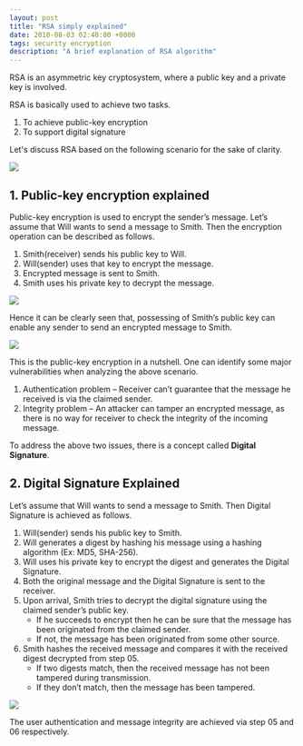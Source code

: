 ```yaml
---
layout: post
title: "RSA simply explained"
date: 2018-08-03 02:40:00 +0000
tags: security encryption
description: "A brief explanation of RSA algorithm"
---
```

RSA is an asymmetric key cryptosystem, where a public key and a private key is involved.

RSA is basically used to achieve two tasks.
1. To achieve public-key encryption
1. To support digital signature

Let's discuss RSA based on the following scenario for the sake of clarity.

![](/assets/post_images/rsa_overall.png)

## 1. Public-key encryption explained

Public-key encryption is used to encrypt the sender’s message.
Let’s assume that Will wants to send a message to Smith. Then the encryption operation can be described as follows.

1. Smith(receiver) sends his public key to Will.
1. Will(sender) uses that key to encrypt the message.
1. Encrypted message is sent to Smith.
1. Smith uses his private key to decrypt the message.

![](/assets/post_images/rsa_1.png)

Hence it can be clearly seen that, possessing of Smith’s public key can enable any sender to send an encrypted message to Smith.

![](/assets/post_images/rsa_2.png)

This is the public-key encryption in a nutshell.
One can identify some major vulnerabilities when analyzing the above scenario.

1. Authentication problem – Receiver can’t guarantee that the message he received is via the claimed sender.
1. Integrity problem – An attacker can tamper an encrypted message, as there is no way for receiver to check the integrity of the incoming message.

To address the above two issues, there is a concept called **Digital Signature**.

## 2. Digital Signature Explained

Let’s assume that Will wants to send a message to Smith. Then Digital Signature is achieved as follows.


1. Will(sender) sends his public key to Smith.
1. Will generates a digest by hashing his message using a hashing algorithm (Ex: MD5, SHA-256).
1. Will uses his private key to encrypt the digest and generates the Digital Signature.
1. Both the original message and the Digital Signature is sent to the receiver.
1. Upon arrival, Smith tries to decrypt the digital signature using the claimed sender’s public key.
	-  If he succeeds to encrypt then he can be sure that the message has been originated from the claimed sender.
	-  If not, the message has been originated from some other source.
1. Smith hashes the received message and compares it with the received digest decrypted from step 05.
	- If two digests match, then the received message has not been tampered during transmission.
	- If they don’t match, then the message has been tampered.

![](/assets/post_images/rsa_digital_signature.png)

The user authentication and message integrity are achieved via step 05 and 06 respectively.


